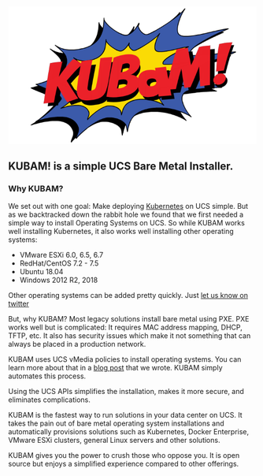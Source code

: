 ![img](img/logo.png)

## KUBAM! is a simple UCS Bare Metal Installer.

### Why KUBAM? 

We set out with one goal: Make deploying [Kubernetes](http://kubernetes.io) on UCS simple.  But as we backtracked down the rabbit hole we found that we first needed a simple way to install Operating Systems on UCS. So while KUBAM works well installing Kubernetes, it also works well installing other operating systems:

* VMware ESXi 6.0, 6.5, 6.7
* RedHat/CentOS 7.2 - 7.5
* Ubuntu 18.04
* Windows 2012 R2, 2018 

Other operating systems can be added pretty quickly.  Just [let us know on twitter](https://twitter.com/vallard)

But, why KUBAM? Most legacy solutions install bare metal using PXE.  PXE works well but is complicated: It requires MAC address mapping, DHCP, TFTP, etc. It also has security issues which make it not something that can always be placed in a production network. 

KUBAM uses UCS vMedia policies to install operating systems.  You can learn more about that in a [blog post](../OS/REDHAT.md) that we wrote. KUBAM simply automates this process. 

Using the UCS APIs simplifies the installation, makes it more secure, and eliminates complications.  

KUBAM is the fastest way to run solutions in your data center on UCS. It takes the pain out of bare metal operating system installations and automatically provisions solutions such as Kubernetes, Docker Enterprise, VMware ESXi clusters, general Linux servers and other solutions. 

KUBAM gives you the power to crush those who oppose you. It is open source but enjoys a simplified experience compared to other offerings.

